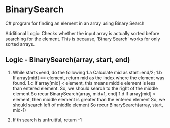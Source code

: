 # BinarySearch
C# program for finding an element in an array using Binary Search


Additional Logic: Checks whether the input array is actually sorted before searching for the element.
This is because, 'Binary Search' works for only sorted arrays.


Logic - BinarySearch(array, start, end)
---------------------------------------
1. While start<=end, do the following
  1.a  Calculate mid as start+end/2;
  1.b If array[mid] == element, return mid as the index where the element was found.
  1.c If array[mid] < element, this means middle element is less than entered element.
      So, we should search to the right of the middle element
      So recur BinarySearch(array, mid+1, end)
  1.d If array[mid] > element, then middle element is greater than the entered element
      So, we should search left of middle element 
      So recur BinarySearch(array, start, mid-1)
      
      
      
 2. If th search is unfruitful, return -1

